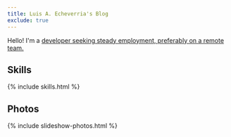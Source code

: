 ```yaml
---
title: Luis A. Echeverria's Blog
exclude: true
---
```


Hello! I'm a <a href="articles/luis-a-echeverria-resume">developer seeking steady employment, preferably on a remote team.</a>

## Skills

{% include skills.html %}
<!-- 
## Interests

{% include interests.html %} -->

## Photos

{% include slideshow-photos.html %}


